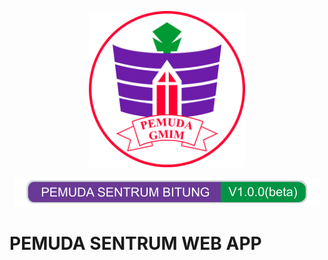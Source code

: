 <p align="center"><a href="#" target="_blank"><img src="readmeAssets/logo-besar.png" width="250"></a></p>

<p align="center">
<a href="#"><img src="readmeAssets/badge.svg" alt="versi webapp"></a>
<h1>PEMUDA SENTRUM WEB APP</h1>

</p>
